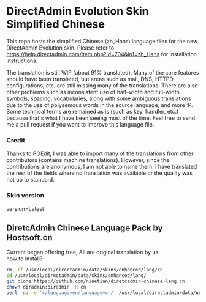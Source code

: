 
# DirectAdmin Evolution Skin Simplified Chinese
This repo hosts the simplified Chinese (zh_Hans) language files for the new DirectAdmin Evolution skin.
Please refer to https://help.directadmin.com/item.php?id=704&in1=zh_Hans for installation instructions.

The translation is still WIP (about 91% translated). Many of the core features should have been translated, but areas such as mail, DNS, HTTPD configurations, etc. are still missing many of the translations. There are also other problems such as inconsistent use of half-width and full-width symbols, spacing, vocabularies, along with some ambiguous translations due to the use of polysemous words in the source language, and more :P. Some technical terms are remained as is (such as key, handler, etc.) because that's what I have been seeing most of the time. Feel free to send me a pull request if you want to improve this language file.

### Credit
Thanks to POEdit, I was able to import many of the translations from other contributors (contains machine translations). However, since the contributions are anonymous, I am not able to name them. I have translated the rest of the fields where no translation was available or the quality was not up to standard.

### Skin version
version=Latest


## DiretcAdmin Chinese Language Pack by Hostsoft.cn

Current began offering free, All are original translation by us  
how to install?  

```sh
rm -rf /usr/local/directadmin/data/skins/enhanced/lang/cn
cd /usr/local/directadmin/data/skins/enhanced/lang/
git clone https://github.com/ninetian/diretcadmin-chinese-lang cn
chown diradmin:diradmin -R cn
perl -pi -e 's/language=en/language=cn/' /usr/local/directadmin/data/users/*/user.conf
```
